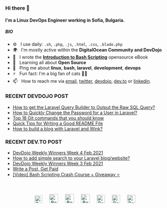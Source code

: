 ### Hi there 👋

#### I'm a Linux DevOps Engineer working in Sofia, Bulgaria.

##### BIO

- ⚙️&nbsp;&nbsp; I use daily: `.sh`, `.php`, `.js`, `.html`, `.css`, `.blade.php`
- 🌍&nbsp;&nbsp; I'm mostly active within the **DigitalOcean Community and DevDojo**
- 📘&nbsp;&nbsp; I wrote the **[Introduction to Bash Scripting](https://github.com/bobbyiliev/introduction-to-bash-scripting)** opensource eBook
- 🌱&nbsp;&nbsp; Learning all about **Open Source**
- 💬&nbsp;&nbsp; Ping me about **linux**, **bash**, **laravel**, **development**, **devops**
- ⚡️&nbsp;&nbsp; Fun fact: I'm a big fan of cats 🐱‍💻
- 📫&nbsp;&nbsp; How to reach me via [email], [twitter], [devdojo], [dev.to] or [linkedin].

### RECENT DEVDOJO POST

<!-- DEVDOJO:START -->
- [How to get the Laravel Query Builder to Output the Raw SQL Query?](https://devdojo.com/bobbyiliev/how-to-get-the-laravel-query-builder-to-output-the-raw-sql-query)
- [How to Quickly Change the Password for a User in Laravel?](https://devdojo.com/bobbyiliev/how-to-quickly-change-the-password-for-a-user-in-laravel)
- [Top 18 Git commands that you should know](https://devdojo.com/bobbyiliev/top-18-git-commands-that-you-should-know)
- [Quick Tips for Writing a Good README File](https://devdojo.com/bobbyiliev/quick-tips-for-writing-a-good-readme-file)
- [How to build a blog with Laravel and Wink?](https://devdojo.com/bobbyiliev/how-to-build-a-blog-with-laravel-and-wink)
<!-- DEVDOJO:END -->

### RECENT DEV.TO POST
<!-- BLOG-POST-LIST:START -->
- [DevDojo Weekly Winners Week 4 Feb 2021](https://dev.to/bobbyiliev/devdojo-weekly-winners-week-4-feb-2021-4mke)
- [How to add simple search to your Laravel blog/website?](https://dev.to/bobbyiliev/how-to-add-simple-search-to-your-laravel-blog-website-17gc)
- [DevDojo Weekly Winners Week 3 Feb 2021](https://dev.to/bobbyiliev/devdojo-weekly-winners-week-3-feb-2021-21ik)
- [Write a Post, Get Paid](https://dev.to/bobbyiliev/write-a-post-get-paid-21b0)
- [[Video] Bash Scripting Crash Course + Giveaway ⭐](https://dev.to/bobbyiliev/video-bash-scripting-crash-course-giveaway-15pk)
<!-- BLOG-POST-LIST:END -->


<p align="center">
<br><br>
<a href="https://dev.to/bobbyiliev"> 
<img src="https://d2fltix0v2e0sb.cloudfront.net/dev-badge.svg" alt="Bobby Iliev dev to profile" width="24px"/></a>
&emsp;
<a href= "https://instagram.com/bobby.iliev">
<img src="https://img.icons8.com/ios-glyphs/256/000000/instagram-new.svg" alt="Bobby Iliev instagram profile" width="28px"/></a>
&emsp;
<a href="https://www.paypal.com/paypalme/bobbyiliev">
<img src="https://img.icons8.com/ios-glyphs/256/000000/paypal.png" alt="Bobby Iliev pay pal me profile" width="28px"/></a> 
&emsp;
<a href="https://bobbyiliev.com">
<img src="https://img.icons8.com/material/256/000000/globe--v1.png" alt="Bobby Iliev personal website" width="28px"/></a>
&emsp;
<a href="https://linkedin.com/in/bobby-iliev">
<img src="https://img.icons8.com/ios-filled/256/000000/linkedin.svg" alt="Bobby Iliev linked in profile" width="26px"/></a>
&emsp;
<a href="https://twitter.com/bobbyiliev_">
<img src="https://img.icons8.com/ios-filled/256/000000/twitter.svg" alt="Bobby Iliev twitter profile" width="26px"/></a>
&emsp;
<a href="https://youtube.com/channel/UCQWmdHTeAO0UvaNqve9udRw/">
<img src="https://img.icons8.com/ios-filled/256/000000/youtube.svg" alt="Bobby Iliev YouTube profile" width="26px"/></a>
</p>

[email]: mailto:bobby@bobbyiliev.com
[twitter]: https://twitter.com/bobbyiliev_
[devdojo]: https://devdojo.com/bobbyiliev
[dev.to]: https://dev.to/bobbyiliev
[linkedin]: https://www.linkedin.com/in/bobby-iliev
[youtube]: https://youtube.com/channel/UCQWmdHTeAO0UvaNqve9udRw/
